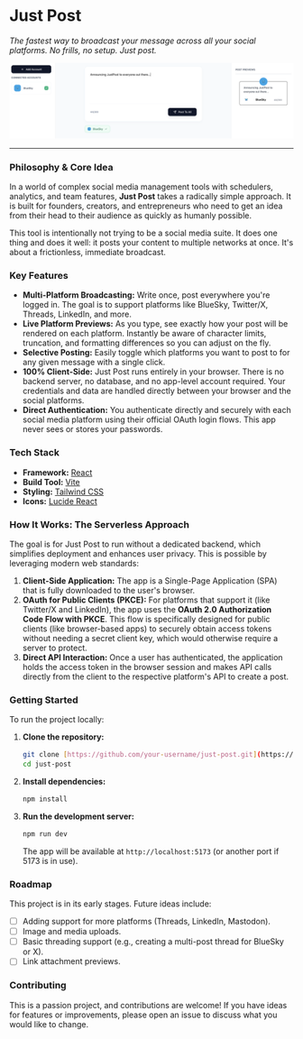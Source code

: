 # Just Post

*The fastest way to broadcast your message across all your social platforms. No frills, no setup. Just post.*

<img src="./assets/just_post_screenshot.png" alt="Just Post Screenshot" width="800"/>

---

### Philosophy & Core Idea

In a world of complex social media management tools with schedulers, analytics, and team features, **Just Post** takes a radically simple approach. It is built for founders, creators, and entrepreneurs who need to get an idea from their head to their audience as quickly as humanly possible.

This tool is intentionally not trying to be a social media suite. It does one thing and does it well: it posts your content to multiple networks at once. It's about a frictionless, immediate broadcast.

### Key Features

* **Multi-Platform Broadcasting:** Write once, post everywhere you're logged in. The goal is to support platforms like BlueSky, Twitter/X, Threads, LinkedIn, and more.
* **Live Platform Previews:** As you type, see exactly how your post will be rendered on each platform. Instantly be aware of character limits, truncation, and formatting differences so you can adjust on the fly.
* **Selective Posting:** Easily toggle which platforms you want to post to for any given message with a single click.
* **100% Client-Side:** Just Post runs entirely in your browser. There is no backend server, no database, and no app-level account required. Your credentials and data are handled directly between your browser and the social platforms.
* **Direct Authentication:** You authenticate directly and securely with each social media platform using their official OAuth login flows. This app never sees or stores your passwords.

### Tech Stack

* **Framework:** [React](https://react.dev/)
* **Build Tool:** [Vite](https://vitejs.dev/)
* **Styling:** [Tailwind CSS](https://tailwindcss.com/)
* **Icons:** [Lucide React](https://lucide.dev/)

### How It Works: The Serverless Approach

The goal is for Just Post to run without a dedicated backend, which simplifies deployment and enhances user privacy. This is possible by leveraging modern web standards:

1.  **Client-Side Application:** The app is a Single-Page Application (SPA) that is fully downloaded to the user's browser.
2.  **OAuth for Public Clients (PKCE):** For platforms that support it (like Twitter/X and LinkedIn), the app uses the **OAuth 2.0 Authorization Code Flow with PKCE**. This flow is specifically designed for public clients (like browser-based apps) to securely obtain access tokens without needing a secret client key, which would otherwise require a server to protect.
3.  **Direct API Interaction:** Once a user has authenticated, the application holds the access token in the browser session and makes API calls directly from the client to the respective platform's API to create a post.

### Getting Started

To run the project locally:

1.  **Clone the repository:**
    ```bash
    git clone [https://github.com/your-username/just-post.git](https://github.com/your-username/just-post.git)
    cd just-post
    ```

2.  **Install dependencies:**
    ```bash
    npm install
    ```

3.  **Run the development server:**
    ```bash
    npm run dev
    ```
    The app will be available at `http://localhost:5173` (or another port if 5173 is in use).

### Roadmap

This project is in its early stages. Future ideas include:

* [ ] Adding support for more platforms (Threads, LinkedIn, Mastodon).
* [ ] Image and media uploads.
* [ ] Basic threading support (e.g., creating a multi-post thread for BlueSky or X).
* [ ] Link attachment previews.

### Contributing

This is a passion project, and contributions are welcome! If you have ideas for features or improvements, please open an issue to discuss what you would like to change.